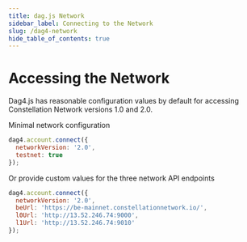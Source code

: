 ```yaml
---
title: dag.js Network
sidebar_label: Connecting to the Network
slug: /dag4-network
hide_table_of_contents: true
---
```


# Accessing the Network

Dag4.js has reasonable configuration values by default for accessing Constellation Network versions 1.0 and 2.0. 

Minimal network configuration 
```js
dag4.account.connect({
  networkVersion: '2.0',
  testnet: true
});
```

Or provide custom values for the three network API endpoints
```js
dag4.account.connect({
  networkVersion: '2.0',
  beUrl: 'https://be-mainnet.constellationnetwork.io/',
  l0Url: 'http://13.52.246.74:9000',
  l1Url: 'http://13.52.246.74:9010'
});
```